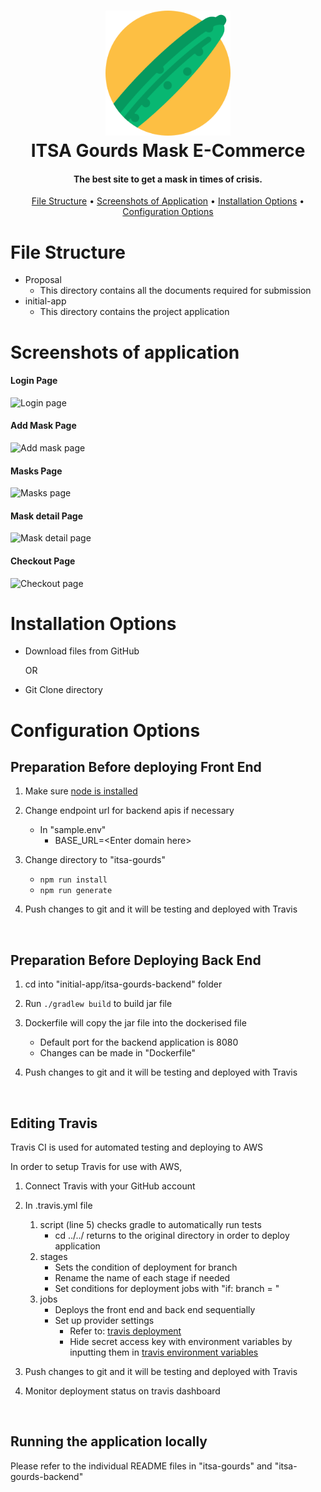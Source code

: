 
<h1 align="center">
    <img src="img/../initial-app/itsa-gourds/assets/images/logo.png" width="200"> 
    <br>
        ITSA Gourds Mask E-Commerce
    <br>
</h1>

<h4 align="center">The best site to get a mask in times of crisis.</h4>

<p align="center">
  <a href="#file-structure">File Structure</a> •
  <a href="#screenshots-of-application">Screenshots of Application</a> •
  <a href="#installation-options">Installation Options</a> •
  <a href="#configuration-options">Configuration Options</a> 
</p>


# File Structure

- Proposal
  - This directory contains all the documents required for submission 
- initial-app
  - This directory contains the project application
  
 # Screenshots of application
#### Login Page
![Login page](https://github.com/cs301-itsa/project-2019-20t2-gourds/blob/master/proposal/screenshots/login.png)

#### Add Mask Page
![Add mask page](https://github.com/cs301-itsa/project-2019-20t2-gourds/blob/master/proposal/screenshots/add.png)

#### Masks Page
![Masks page](https://github.com/cs301-itsa/project-2019-20t2-gourds/blob/master/proposal/screenshots/masks.png)

#### Mask detail Page
![Mask detail page](https://github.com/cs301-itsa/project-2019-20t2-gourds/blob/master/proposal/screenshots/mask-details.png)

#### Checkout Page
![Checkout page](https://github.com/cs301-itsa/project-2019-20t2-gourds/blob/master/proposal/screenshots/cart.png)


# Installation Options
* Download files from GitHub

    OR

* Git Clone directory

# Configuration Options


## Preparation Before deploying Front End 
1. Make sure [node is installed](https://nodejs.org/en/download/)

2. Change endpoint url for backend apis if necessary
   + In "sample.env"
      + BASE_URL=\<Enter domain here>

3. Change directory to "itsa-gourds"
   + `npm run install`
   + `npm run generate`
  
4. Push changes to git and it will be testing and deployed with Travis

<br>

## Preparation Before Deploying Back End
1. cd into "initial-app/itsa-gourds-backend" folder

2. Run `./gradlew build` to build jar file

3. Dockerfile will copy the jar file into the dockerised file
   + Default port for the backend application is 8080
   + Changes can be made in "Dockerfile"

4. Push changes to git and it will be testing and deployed with Travis


<br>

## Editing Travis
Travis CI is used for automated testing and deploying to AWS

In order to setup Travis for use with AWS, 

1. Connect Travis with your GitHub account

2. In .travis.yml file
   1. script (line 5) checks gradle to automatically run tests
      + cd ../../ returns to the original directory in order to deploy application
   2. stages
      + Sets the condition of deployment for branch
      + Rename the name of each stage if needed
      + Set conditions for deployment jobs with "if: branch = "
   3. jobs
      + Deploys the front end and back end sequentially
      + Set up provider settings 
         + Refer to: [travis deployment](https://docs.travis-ci.com/user/deployment/s3/)
         + Hide secret access key with environment variables by inputting them in [travis environment variables ](https://docs.travis-ci.com/user/customizing-the-build)

3. Push changes to git and it will be testing and deployed with Travis

4. Monitor deployment status on travis dashboard

<br>

## Running the application locally
Please refer to the individual README files in "itsa-gourds" and "itsa-gourds-backend"